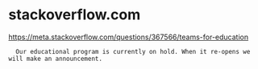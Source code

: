 # stackoverflow.com

https://meta.stackoverflow.com/questions/367566/teams-for-education

```
  Our educational program is currently on hold. When it re-opens we will make an announcement.
```
